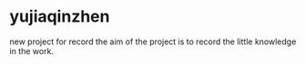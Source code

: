 # yujiaqinzhen
new project for record
the aim of the project is to record the little knowledge in the work.
